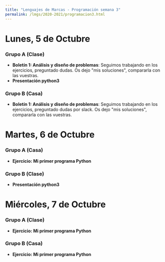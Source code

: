 ```yaml
---
title: "Lenguajes de Marcas - Programación semana 3"
permalink: /lmgs/2020-2021/programacion3.html
---
```


# Lunes, 5 de Octubre

### Grupo A **(Clase)**

* **Boletín 1: Análisis y diseño de problemas**: Seguimos trabajando en los ejercicios, preguntado dudas. Os dejo "mis soluciones", compararla con las vuestras.
* **Presentación python3**

### Grupo B **(Casa)**

* **Boletín 1: Análisis y diseño de problemas**: Seguimos trabajando en los ejercicios, preguntado dudas por slack. Os dejo "mis soluciones", compararla con las vuestras.

# Martes, 6 de Octubre

### Grupo A **(Casa)**

* **Ejercicio: Mi primer programa Python**

### Grupo B **(Clase)**

* **Presentación python3**

# Miércoles, 7 de Octubre

### Grupo A **(Clase)**

* **Ejercicio: Mi primer programa Python**

### Grupo B **(Casa)**

* **Ejercicio: Mi primer programa Python**
